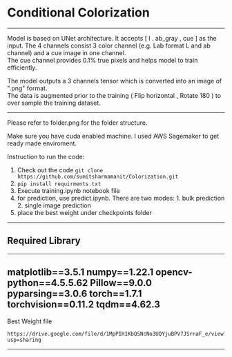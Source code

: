 # Conditional Colorization
-----------------------

Model is based on UNet architecture. It accepts [ l . ab_gray , cue ] as the input.
The 4 channels consist 3 color channel (e.g. Lab format L and ab channel) and a cue image in one channel.   
The cue channel provides 0.1% true pixels and helps model to train efficiently.

The model outputs a 3 channels tensor which is converted into an image of ".png" format.    
The data is augmented prior to the training ( Flip horizontal , Rotate 180 ) to over sample the training dataset.    

------------------------
Please refer to folder.png for the folder structure.

Make sure you have cuda enabled machine. I used AWS Sagemaker to get ready made enviroment.

Instruction to run the code:

1. Check out the code 
   `git clone https://github.com/sumitsharmamanit/Colorization.git`
2. `pip install requirments.txt`
3. Execute training.ipynb notebook file
4. for prediction, use predict.ipynb. There are two modes: 1. bulk prediction 2. single image prediction
5. place the best weight under checkpoints folder
-----------------------
## Required Library
-----------------------
matplotlib==3.5.1
numpy==1.22.1
opencv-python==4.5.5.62
Pillow==9.0.0
pyparsing==3.0.6
torch==1.7.1
torchvision==0.11.2
tqdm==4.62.3
-----------------


Best Weight file
```
https://drive.google.com/file/d/1MpPIH1KbQSNcNo3UQYjuBPV7JSrnaF_e/view?usp=sharing
```
-----------------
